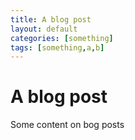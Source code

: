 ```yaml
---
title: A blog post
layout: default
categories: [something]
tags: [something,a,b]
---
```

# A blog post
Some content on bog posts
